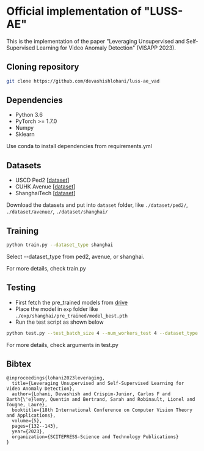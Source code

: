 # Official implementation of "LUSS-AE"
This is the implementation of the paper "Leveraging Unsupervised and Self-Supervised Learning for Video Anomaly Detection" (VISAPP 2023).

## Cloning repository
```bash
git clone https://github.com/devashishlohani/luss-ae_vad
```

## Dependencies
* Python 3.6
* PyTorch >= 1.7.0 
* Numpy
* Sklearn

Use conda to install dependencies from requirements.yml

## Datasets
* USCD Ped2 [[dataset](https://drive.google.com/file/d/1w1yNBVonKDAp8uxw3idQkUr-a9Gj8yu1/view?usp=sharing)]
* CUHK Avenue [[dataset](https://drive.google.com/file/d/1q3NBWICMfBPHWQexceKfNZBgUoKzHL-i/view?usp=sharing)]
* ShanghaiTech [[dataset](https://drive.google.com/file/d/1rE1AM11GARgGKf4tXb2fSqhn_sX46WKn/view?usp=sharing)]

Download the datasets and put into ``dataset`` folder, like ``./dataset/ped2/``, ``./dataset/avenue/``, ``./dataset/shanghai/``

## Training
```bash
python train.py --dataset_type shanghai
```
Select --dataset_type from ped2, avenue, or shanghai.

For more details, check train.py

## Testing
* First fetch the pre_trained models from [drive](https://drive.google.com/drive/folders/1KhfgOfTxhwagr9A41QCNeDXne7pKbSxz?usp=sharing)
* Place the model in ``exp`` folder like ``./exp/shanghai/pre_trained/model_best.pth``
* Run the test script as shown below
```bash
python test.py --test_batch_size 4 --num_workers_test 4 --dataset_type shanghai --model_path exp/shanghai/pre_trained/model_best.pth 
```
For more details, check arguments in test.py

## Bibtex
```
@inproceedings{lohani2023leveraging,
  title={Leveraging Unsupervised and Self-Supervised Learning for Video Anomaly Detection},
  author={Lohani, Devashish and Crispim-Junior, Carlos F and Barth{\'e}lemy, Quentin and Bertrand, Sarah and Robinault, Lionel and Tougne, Laure},
  booktitle={18th International Conference on Computer Vision Theory and Applications},
  volume={5},
  pages={132--143},
  year={2023},
  organization={SCITEPRESS-Science and Technology Publications}
}
```